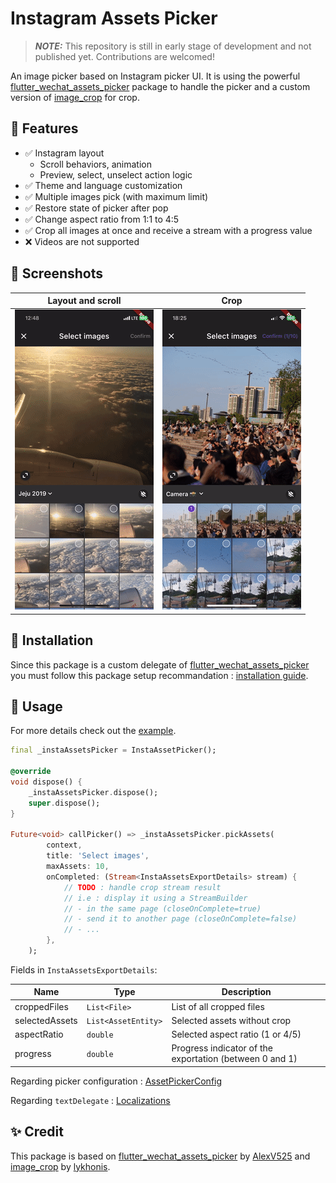 # Instagram Assets Picker

> **_NOTE:_** This repository is still in early stage of development and not published yet. Contributions are welcomed!

An image picker based on Instagram picker UI. It is using the powerful [flutter_wechat_assets_picker](https://pub.dev/packages/wechat_assets_picker)
package to handle the picker and a custom version of [image_crop](https://pub.dev/packages/image_crop) for crop.

## 🚀 Features

- ✅ Instagram layout
    - Scroll behaviors, animation
    - Preview, select, unselect action logic
- ✅ Theme and language customization
- ✅ Multiple images pick (with maximum limit)
- ✅ Restore state of picker after pop
- ✅ Change aspect ratio from 1:1 to 4:5
- ✅ Crop all images at once and receive a stream with a progress value
- ❌ Videos are not supported

## 📸 Screenshots

| Layout and scroll        | Crop                          |
| ------------------------ | ----------------------------- |
| ![](./assets/scroll.gif) | ![](./assets/crop-export.gif) |

## 📖 Installation

Since this package is a custom delegate of [flutter_wechat_assets_picker](https://pub.dev/packages/wechat_assets_picker) you must follow this package setup recommandation : [installation guide](https://pub.dev/packages/wechat_assets_picker#preparing-for-use-).

## 👀 Usage

For more details check out the [example](https://github.com/LeGoffMael/insta_assets_picker/blob/main/example/lib/main.dart).

```dart
final _instaAssetsPicker = InstaAssetPicker();

@override
void dispose() {
    _instaAssetsPicker.dispose();
    super.dispose();
}

Future<void> callPicker() => _instaAssetsPicker.pickAssets(
        context,
        title: 'Select images',
        maxAssets: 10,
        onCompleted: (Stream<InstaAssetsExportDetails> stream) {
            // TODO : handle crop stream result
            // i.e : display it using a StreamBuilder
            // - in the same page (closeOnComplete=true)
            // - send it to another page (closeOnComplete=false)
            // - ...
        },
    );
```

Fields in `InstaAssetsExportDetails`:

| Name           | Type                | Description                                             |
| -------------- | ------------------- | ------------------------------------------------------- |
| croppedFiles   | `List<File>`        | List of all cropped files                               |
| selectedAssets | `List<AssetEntity>` | Selected assets without crop                            |
| aspectRatio    | `double`            | Selected aspect ratio (1 or 4/5)                        |
| progress       | `double`            | Progress indicator of the exportation (between 0 and 1) |

Regarding picker configuration : [AssetPickerConfig](https://pub.dev/packages/wechat_assets_picker#usage-)

Regarding `textDelegate` : [Localizations](https://pub.dev/packages/wechat_assets_picker#localizations)

## ✨ Credit

This package is based on [flutter_wechat_assets_picker](https://pub.dev/packages/wechat_assets_picker) by [AlexV525](https://github.com/AlexV525) and [image_crop](https://pub.dev/packages/image_crop) by [lykhonis](https://github.com/lykhonis).